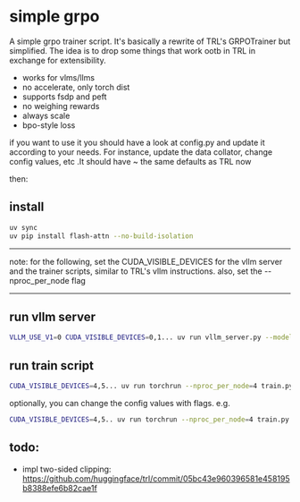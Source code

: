 # simple grpo

A simple grpo trainer script. It's basically a rewrite of TRL's GRPOTrainer but simplified. The idea is to drop some things that work ootb in TRL in exchange for extensibility.

- works for vlms/llms
- no accelerate, only torch dist
- supports fsdp and peft
- no weighing rewards
- always scale
- bpo-style loss

if you want to use it you should have a look at config.py and update it according to your needs. For instance, update the data collator, change config values, etc .It should have ~ the same defaults as TRL now

then:

## install

```bash
uv sync
uv pip install flash-attn --no-build-isolation
```

---

note: for the following, set the CUDA_VISIBLE_DEVICES for the vllm server and the trainer scripts, similar to TRL's vllm instructions. also, set the --nproc_per_node flag

---

## run vllm server


```bash
VLLM_USE_V1=0 CUDA_VISIBLE_DEVICES=0,1... uv run vllm_server.py --model "Qwen/Qwen2.5-VL-7B-Instruct"
```

## run train script

```bash
CUDA_VISIBLE_DEVICES=4,5... uv run torchrun --nproc_per_node=4 train.py
```

optionally, you can change the config values with flags. e.g.

```bash
CUDA_VISIBLE_DEVICES=4,5.. uv run torchrun --nproc_per_node=4 train.py --use_fsdp
```

## todo:

- impl two-sided clipping: https://github.com/huggingface/trl/commit/05bc43e960396581e458195b8388efe6b82cae1f
